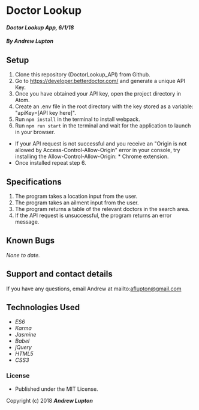 # Doctor Lookup
#### _Doctor Lookup App, 6/1/18_
#### _By Andrew Lupton_

## Setup
1. Clone this repository (DoctorLookup_API) from Github.
2. Go to https://developer.betterdoctor.com/ and generate a unique API Key.
3. Once you have obtained your API key, open the project directory in Atom.
4. Create an .env file in the root directory with the key stored as a variable: "apiKey=[API key here]".
5. Run `npm install` in the terminal to install webpack.
6. Run `npm run start` in the terminal and wait for the application to launch in your browser.
  * If your API request is not successful and you receive an "Origin is not allowed by Access-Control-Allow-Origin" error in your console, try installing the Allow-Control-Allow-Origin: * Chrome extension.
  * Once installed repeat step 6.

## Specifications
1. The program takes a location input from the user.
2. The program takes an ailment input from the user.
3. The program returns a table of the relevant doctors in the search area.
4. If the API request is unsuccessful, the program returns an error message.

## Known Bugs

_None to date._

## Support and contact details

If you have any questions, email Andrew at mailto:aflupton@gmail.com

## Technologies Used

  * _ES6_
  * _Karma_
  * _Jasmine_
  * _Babel_
  * _jQuery_
  * _HTML5_
  * _CSS3_

### License
* Published under the MIT License.

Copyright (c) 2018 **_Andrew Lupton_**
